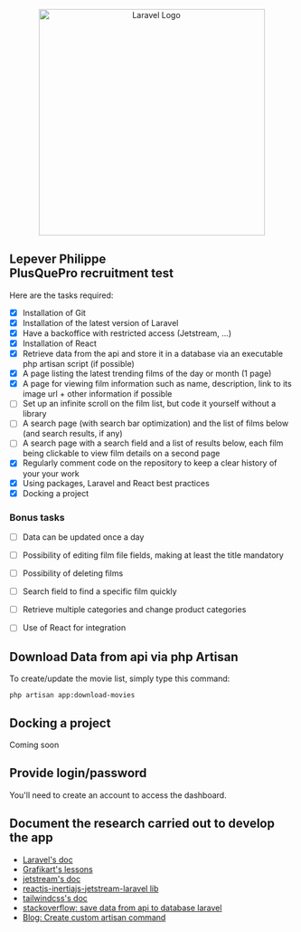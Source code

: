 <p align="center"><img src="https://www.plus-que-pro.fr/public/donnees/cms/sources/logos/logo.png" width="400" alt="Laravel Logo"></p>

## Lepever Philippe<br>PlusQuePro recruitment test

Here are the tasks required:
- [x] Installation of Git
- [x] Installation of the latest version of Laravel
- [x] Have a backoffice with restricted access (Jetstream, ...) 
- [x] Installation of React
- [x] Retrieve data from the api and store it in a database via an executable php artisan script (if possible)
- [x] A page listing the latest trending films of the day or month (1 page)
- [x] A page for viewing film information such as name, description, link to its image url + other information if possible
- [ ] Set up an infinite scroll on the film list, but code it yourself without a library
- [ ] A search page (with search bar optimization) and the list of films below (and search results, if any)
- [ ] A search page with a search field and a list of results below, each film being clickable to view film details on a second page
- [x] Regularly comment code on the repository to keep a clear history of your your work  
- [x] Using packages, Laravel and React best practices 
- [x] Docking a project

### Bonus tasks
- [ ] Data can be updated once a day
- [ ] Possibility of editing film file fields, making at least the title mandatory
- [ ] Possibility of deleting films 
- [ ] Search field to find a specific film quickly 
- [ ] Retrieve multiple categories and change product categories 
- [ ] Use of React for integration 


## Download Data from api via php Artisan

To create/update the movie list, simply type this command:

``` php artisan app:download-movies ```

## Docking a project
Coming soon

## Provide login/password
You'll need to create an account to access the dashboard.

## Document the research carried out to develop the app
- [Laravel's doc](https://laravel.com/docs/11.x/installation)
- [Grafikart's lessons](https://www.youtube.com/watch?v=xSfZwqzs_OM&list=PLjwdMgw5TTLXz1GRhKxSWYyDHwVW-gqrm)
- [jetstream's doc](https://jetstream.laravel.com/installation.html)
- [reactjs-inertiajs-jetstream-laravel lib](https://github.com/pkfan/reactjs-inertiajs-jetstream-laravel)
- [tailwindcss's doc](https://tailwindcss.com/docs/height)
- [stackoverflow: save data from api to database laravel](https://stackoverflow.com/questions/60395045/save-data-from-api-to-database-laravel)
- [Blog: Create custom artisan command](https://www.cloudways.com/blog/custom-artisan-commands-laravel/#:~:text=To%20create%20a%20new%20command,will%20be%20generated%20for%20you)